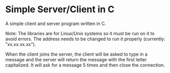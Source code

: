# Simple Server/Client in C
A simple client and server program written in C. 

Note: The libraries are for Linux/Unix systems so it must be run on it to avoid errors. The address needs to be changed to run it properly (currently: "xx.xx.xx.xx"). 

When the client joins the server, the client will be asked to type in a message and the server will return the message with the first letter capitalized. It will ask for a message 5 times and then close the connection.
